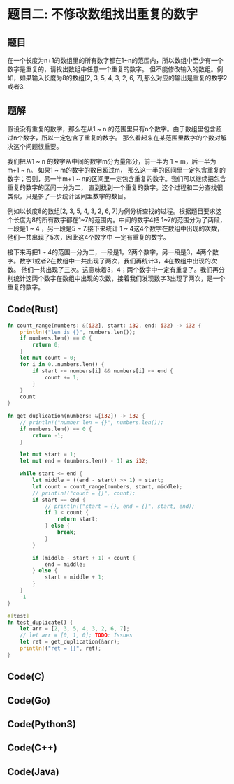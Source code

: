 # 题目二: 不修改数组找出重复的数字

## 题目

在一个长度为n+1的数组里的所有数字都在1~n的范围内，所以数组中至少有一个数字是重复的，请找出数组中任意一个重复的数字。
但不能修改输入的数组。例如，如果输入长度为8的数组[2, 3, 5, 4, 3, 2, 6, 7],那么对应的输出是重复的数字2或者3.

## 题解

假设没有重复的数字，那么在从1 ~ n 的范围里只有n个数字。由于数组里包含超过n个数字，所以一定包含了重复的数字。
那么看起来在某范围里数字的个数对解决这个问题很重要。

我们把从1 ~ n 的数字从中间的数字m分为量部分，前一半为 1 ~ m，后一半为 m+1 ~ n。 如果1 ~ m的数字的数目超过m，
那么这一半的区间里一定包含重复的数字；否则，另一半m+1 ~ n的区间里一定包含重复的数字。我们可以继续把包含重复的数字的区间一分为二，
直到找到一个重复的数字。这个过程和二分查找很类似，只是多了一步统计区间里数字的数目。

例如以长度8的数组[2, 3, 5, 4, 3, 2, 6, 7]为例分析查找的过程。根据题目要求这个长度为8的所有数字都在1~7的范围内。中间的数字4把
1~7的范围分为了两段，一段是1 ~ 4 ，另一段是5 ~ 7.接下来统计 1 ~ 4这4个数字在数组中出现的次数，他们一共出现了5次，因此这4个数字中
一定有重复的数字。

接下来再把1 ~ 4的范围一分为二，一段是1，2两个数字，另一段是3，4两个数字。数字1或者2在数组中一共出现了两次，我们再统计3，4在数组中出现的次数。
他们一共出现了三次。这意味着3，4；两个数字中一定有重复了。我们再分别统计这两个数字在数组中出现的次数，接着我们发现数字3出现了两次，是一个重复的数字。

## Code(Rust)

```rust
fn count_range(numbers: &[i32], start: i32, end: i32) -> i32 {
    println!("len is {}", numbers.len());
    if numbers.len() == 0 {
        return 0;
    }
    let mut count = 0;
    for i in 0..numbers.len() {
        if start <= numbers[i] && numbers[i] <= end {
            count += 1;
        }
    }
    count
}

fn get_duplication(numbers: &[i32]) -> i32 {
    // println!("number len = {}", numbers.len());
    if numbers.len() == 0 {
        return -1;
    }

    let mut start = 1;
    let mut end = (numbers.len() - 1) as i32;

    while start <= end {
        let middle = ((end - start) >> 1) + start;
        let count = count_range(numbers, start, middle);
        // println!("count = {}", count);
        if start == end {
            // println!("start = {}, end = {}", start, end);
            if 1 < count {
                return start;
            } else {
                break;
            }
        }

        if (middle - start + 1) < count {
            end = middle;
        } else {
            start = middle + 1;
        }
    }
    -1
}

#[test]
fn test_duplicate() {
    let arr = [2, 3, 5, 4, 3, 2, 6, 7];
    // let arr = [0, 1, 0]; TODO: Issues
    let ret = get_duplication(&arr);
    println!("ret = {}", ret);
}
```

## Code(C)
## Code(Go)
## Code(Python3)
## Code(C++)
## Code(Java)
